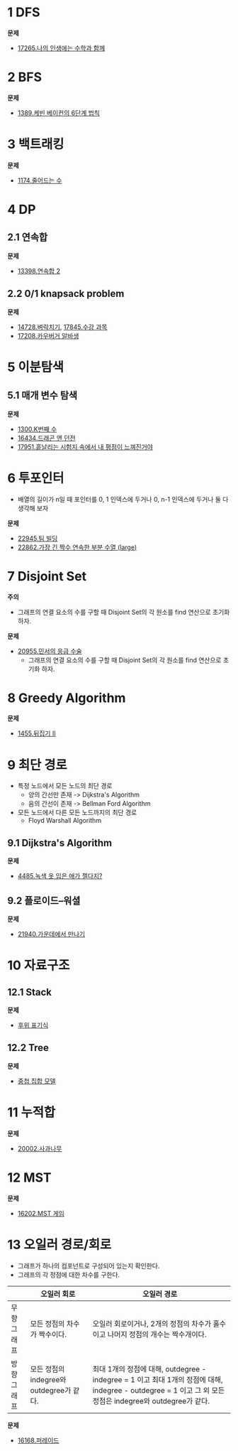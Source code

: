 # 1 DFS

**문제**

- [17265.나의 인생에는 수학과 함께](https://www.acmicpc.net/problem/17265)



# 2 BFS

**문제**

- [1389.케빈 베이컨의 6단계 법칙](https://www.acmicpc.net/problem/1389)



# 3 백트래킹

**문제**

- [1174.줄어드는 수](https://www.acmicpc.net/problem/1174)



# 4 DP



## 2.1 연속합

**문제**

- [13398.연속합 2](https://www.acmicpc.net/problem/13398)



## 2.2 0/1 knapsack problem

**문제**

- [14728.벼락치기](https://www.acmicpc.net/problem/14728), [17845.수강 과목](https://www.acmicpc.net/problem/17845)
- [17208.카우버거 알바생](https://www.acmicpc.net/problem/17208)



# 5 이분탐색



## 5.1 매개 변수 탐색

**문제**

- [1300.K번째 수](https://www.acmicpc.net/problem/1300)
- [16434.드래곤 앤 던전](https://www.acmicpc.net/problem/16434)
- [17951.흩날리는 시험지 속에서 내 평점이 느껴진거야](https://www.acmicpc.net/problem/17951)




# 6 투포인터

- 배열의 길이가 n일 때 포인터를 0, 1 인덱스에 두거나 0, n-1 인덱스에 두거나 둘 다 생각해 보자



**문제**

- [22945.팀 빌딩](https://www.acmicpc.net/problem/22945)
- [22862.가장 긴 짝수 연속한 부분 수열 (large)](https://www.acmicpc.net/problem/22862)



# 7 Disjoint Set

**주의**

- 그래프의 연결 요소의 수를 구할 때 Disjoint Set의 각 원소를 find 연산으로 초기화 하자.



**문제**

- [20955.민서의 응급 수술](https://www.acmicpc.net/problem/20955)
  - 그래프의 연결 요소의 수를 구할 때 Disjoint Set의 각 원소를 find 연산으로 초기화 하자.



# 8 Greedy Algorithm

**문제**

- [1455.뒤집기 II](https://www.acmicpc.net/problem/1455)



# 9 최단 경로

- 특정 노드에서 모든 노드의 최단 경로
  - 양의 간선만 존재 -> Dijkstra's Algorithm
  - 음의 간선이 존재 -> Bellman Ford Algorithm
- 모든 노드에서 다른 모든 노드까지의 최단 경로
  - Floyd Warshall Algorithm



## 9.1 Dijkstra's Algorithm

**문제**

- [4485.녹색 옷 입은 애가 젤다지?](https://www.acmicpc.net/problem/4485)



## 9.2 플로이드–워셜

**문제**

- [21940.가운데에서 만나기](https://www.acmicpc.net/problem/21940)



# 10 자료구조

## 12.1 Stack

**문제**

- [후위 표기식](https://www.acmicpc.net/problem/1918)



## 12.2 Tree

**문제**

- [중첩 집합 모델](https://www.acmicpc.net/problem/19641)



# 11 누적합

**문제**

- [20002.사과나무](https://www.acmicpc.net/problem/20002)



# 12 MST

**문제**

- [16202.MST 게임](https://www.acmicpc.net/problem/16202)



# 13 오일러 경로/회로

- 그래프가 하나의 컴포넌트로 구성되어 있는지 확인한다.
- 그래프의 각 정점에 대한 차수를 구한다.

|            | 오일러 회로                              | 오일러 경로                                                  |
| ---------- | ---------------------------------------- | ------------------------------------------------------------ |
| 무향그래프 | 모든 정점의 차수가 짝수이다.             | 오일러 회로이거나, 2개의 정점의 차수가 홀수이고 나머지 정점의 개수는 짝수개이다. |
| 방향그래프 | 모든 정점의 indegree와 outdegree가 같다. | 최대 1개의 정점에 대해, outdegree - indegree = 1 이고 최대 1개의 정점에 대해, indegree - outdegree = 1 이고 그 외 모든 정점은 indegree와 outdegree가 같다. |

 

**문제**

- [16168.퍼레이드](https://www.acmicpc.net/problem/16168)

